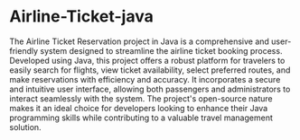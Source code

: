 # Airline-Ticket-java

The Airline Ticket Reservation project in Java is a comprehensive and user-friendly system designed to streamline the airline ticket booking process. Developed using Java, this project offers a robust platform for travelers to easily search for flights, view ticket availability, select preferred routes, and make reservations with efficiency and accuracy. It incorporates a secure and intuitive user interface, allowing both passengers and administrators to interact seamlessly with the system. The project's open-source nature makes it an ideal choice for developers looking to enhance their Java programming skills while contributing to a valuable travel management solution.
